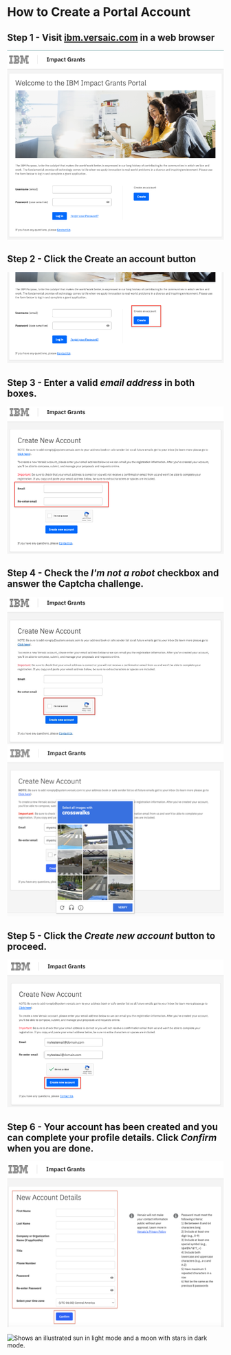 # How to Create a Portal Account

## Step 1 - Visit [ibm.versaic.com](https://ibm.versaic.com) in a web browser

![Step 1](images/impact-grant-login-page.png) 

## Step 2 - Click the __Create an account__ button

![Step 2](images/impact-grant-create-acct.png) 

## Step 3 - Enter a valid *email address* in both boxes. 

![Step 3](images/impact-grant-create-acct-email.png) 

## Step 4 - Check the *I'm not a robot* checkbox and answer the Captcha challenge.

![Step 4](images/impact-grant-create-account-captcha.jpg) 
![Step 4](images/impact-grant-create-account-captcha.png) 

## Step 5 - Click the *Create new account* button to proceed.

![Step 5](images/impact-grant-create-acct-complete.png) 

## Step 6 - Your account has been created and you can complete your profile details. Click *Confirm* when you are done.

![Step 6](images/impact-grant-account-details.png) 

<picture>
  <source media="(prefers-color-scheme: dark)" srcset="https://user-images.githubusercontent.com/25423296/163456776-7f95b81a-f1ed-45f7-b7ab-8fa810d529fa.png">
  <source media="(prefers-color-scheme: light)" srcset="https://user-images.githubusercontent.com/25423296/163456779-a8556205-d0a5-45e2-ac17-42d089e3c3f8.png">
  <img alt="Shows an illustrated sun in light mode and a moon with stars in dark mode." src="https://user-images.githubusercontent.com/25423296/163456779-a8556205-d0a5-45e2-ac17-42d089e3c3f8.png">
</picture>